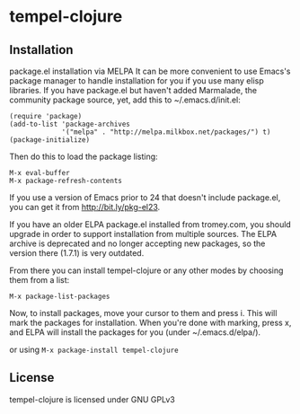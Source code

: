 # tempel-clojure

## Installation
package.el installation via MELPA It can be more convenient to use Emacs's
package manager to handle installation for you if you use many elisp
libraries. If you have package.el but haven't added Marmalade, the community
package source, yet, add this to ~/.emacs.d/init.el:

``` elisp
(require 'package)
(add-to-list 'package-archives
             '("melpa" . "http://melpa.milkbox.net/packages/") t)
(package-initialize)
```

Then do this to load the package listing:

```
M-x eval-buffer
M-x package-refresh-contents
```

If you use a version of Emacs prior to 24 that doesn't include package.el, you
can get it from http://bit.ly/pkg-el23.

If you have an older ELPA package.el installed from tromey.com, you should
upgrade in order to support installation from multiple sources. The ELPA archive
is deprecated and no longer accepting new packages, so the version there (1.7.1)
is very outdated.

From there you can install tempel-clojure or any other modes by choosing them
from a list:

`M-x package-list-packages`

Now, to install packages, move your cursor to them and press i. This will mark
the packages for installation. When you're done with marking, press x, and ELPA
will install the packages for you (under ~/.emacs.d/elpa/).

or using `M-x package-install tempel-clojure`

## License

tempel-clojure is licensed under GNU GPLv3
